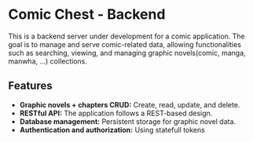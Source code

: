 # Comic Chest - Backend

This is a backend server under development for a comic application. The goal is to manage and serve comic-related data, allowing functionalities such as searching, viewing, and managing graphic novels(comic, manga, manwha, ...) collections.

## Features

- **Graphic novels + chapters CRUD:** Create, read, update, and delete.
- **RESTful API:** The application follows a REST-based design.
- **Database management:** Persistent storage for graphic novel data.
- **Authentication and authorization:** Using statefull tokens
